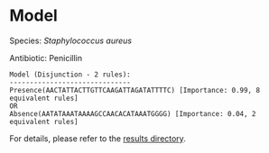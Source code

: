 
# Model

Species: *Staphylococcus aureus*

Antibiotic: Penicillin

```
Model (Disjunction - 2 rules):
------------------------------
Presence(AACTATTACTTGTTCAAGATTAGATATTTTC) [Importance: 0.99, 8 equivalent rules]
OR
Absence(AATATAAATAAAAGCCAACACATAAATGGGG) [Importance: 0.04, 2 equivalent rules]

```

For details, please refer to the [results directory](../../../../../results/scm_b/staphylococcus%20aureus/penicillin/repeat_4/).

